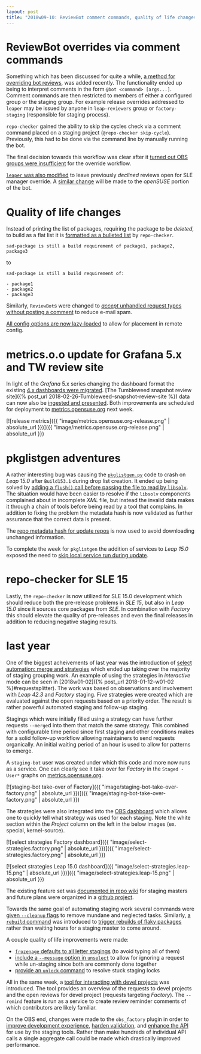 ```yaml
---
layout: post
title: "2018w09-10: ReviewBot comment commands, quality of life changes, metrics.o.o for Grafana 5.x and TW release data, and more"
---
```


# ReviewBot overrides via comment commands

Something which has been discussed for quite a while, [a method for overriding bot reviews](https://github.com/openSUSE/osc-plugin-factory/pull/1427), was added recently. The functionality ended up being to interpret comments in the form `@bot <command> [args...]`. Comment commands are then restricted to members of either a configured group or the staging group. For example release overrides addressed to `leaper` may be issued by anyone in `leap-reviewers` group or `factory-staging` (responsible for staging process).

`repo-checker` gained the ability to skip the cycles check via a comment command placed on a staging project (`@repo-checker skip-cycle`). Previously, this had to be done via the command line by manually running the bot.

The final decision towards this workflow was clear after it [turned out OBS groups were insufficient](https://github.com/openSUSE/osc-plugin-factory/issues/1400#issuecomment-365408620) for the override workflow.

[`leaper` was also modified](https://github.com/openSUSE/osc-plugin-factory/pull/1431) to leave previously _declined_ reviews open for SLE manager override. A [similar change](https://github.com/openSUSE/osc-plugin-factory/pull/1455) will be made to the _openSUSE_ portion of the bot.

# Quality of life changes

Instead of printing the list of packages, requiring the package to be _deleted_, to build as a flat list it is [formatted as a bulleted list](https://github.com/openSUSE/osc-plugin-factory/pull/1430) by `repo-checker`.

```
sad-package is still a build requirement of package1, package2, package3
```

to

```
sad-package is still a build requirement of:

- package1
- package2
- package3
```

Similarly, `ReviewBot`s were changed to [_accept_ unhandled request types without posting a comment](https://github.com/openSUSE/osc-plugin-factory/pull/1426) to reduce e-mail spam.

[All config options are now lazy-loaded](https://github.com/openSUSE/osc-plugin-factory/pull/1432) to allow for placement in remote config.

# metrics.o.o update for Grafana 5.x and TW review site

In light of the _Grafana_ 5.x series changing the dashboard format the existing [4.x dashboards were migrated](https://github.com/openSUSE/osc-plugin-factory/pull/1451). [The Tumbleweed snapshot review site]({% post_url 2018-02-26-Tumbleweed-snapshot-review-site %}) data can now also be [ingested and presented](https://github.com/openSUSE/osc-plugin-factory/pull/1444). Both improvements are scheduled for deployment to [metrics.opensuse.org](https://metrics.opensuse.org/) next week.

[![release metrics]({{ "image/metrics.opensuse.org-release.png" | absolute_url }})]({{ "image/metrics.opensuse.org-release.png" | absolute_url }})

# pkglistgen adventures

A rather interesting bug was causing the [`pkglistgen.py`](https://github.com/openSUSE/osc-plugin-factory/blob/3bd6833f89583dea77285a1d2da8c39071e6aa24/pkglistgen.py) code to crash on _Leap 15.0_ after `Build153.1` during drop list creation. It ended up being solved by [adding a `flush()` call before passing the file to read by `libsolv`](https://github.com/openSUSE/osc-plugin-factory/pull/1439). The situation would have been easier to resolve if the `libsolv` components complained about in incomplete _XML_ file, but instead the invalid data makes it through a chain of tools before being read by a tool that complains. In addition to fixing the problem the metadata hash is now validated as further assurance that the correct data is present.

The [repo metadata hash for update repos](https://github.com/openSUSE/osc-plugin-factory/pull/1442) is now used to avoid downloading unchanged information.

To complete the week for `pkglistgen` the addition of services to _Leap 15.0_ exposed the need to [skip local service run during update](https://github.com/openSUSE/osc-plugin-factory/pull/1445).

# repo-checker for SLE 15

Lastly, the `repo-checker` is now utilized for SLE 15.0 development which should reduce both the pre-release problems in _SLE 15_, but also in _Leap 15.0_ since it sources core packages from _SLE_. In combination with _Factory_ this should elevate the quality of pre-releases and even the final releases in addition to reducing negative staging results.

# last year

One of the biggest acheivements of last year was the introduction of [select automation: merge and strategies](https://github.com/openSUSE/osc-plugin-factory/pull/702) which ended up taking over the majority of staging grouping work. An example of using the strategies in _interactive_ mode can be seen in [2018w01-02]({% post_url 2018-01-12-w01-02 %}#requestsplitter). The work was based on observations and involvement with _Leap 42.3_ and _Factory_ staging. Five strategies were created which are evaluated against the open requests based on a priority order. The result is rather powerful automated staging and follow-up staging.

Stagings which were initially filled using a strategy can have further requests `--merge`d into them that match the same strategy. This combined with configurable time period since first staging and other conditions makes for a solid follow-up workflow allowing maintainers to send requests organically. An initial waiting period of an hour is used to allow for patterns to emerge.

A `staging-bot` user was created under which this code and more now runs as a service. One can clearly see it take over for _Factory_ in the `Staged - User*` graphs on [metrics.opensuse.org](https://metrics.opensuse.org/).

[![staging-bot take-over of Factory]({{ "image/staging-bot-take-over-factory.png" | absolute_url }})]({{ "image/staging-bot-take-over-factory.png" | absolute_url }})

The strategies were also integrated into the [OBS dashboard](https://github.com/openSUSE/obs_factory) which allows one to quickly tell what strategy was used for each staging. Note the white section within the _Project_ column on the left in the below images (ex. special, kernel-source).

[![select strategies Factory dashboard]({{ "image/select-strategies.factory.png" | absolute_url }})]({{ "image/select-strategies.factory.png" | absolute_url }})

[![select strategies Leap 15.0 dashboard]({{ "image/select-strategies.leap-15.png" | absolute_url }})]({{ "image/select-strategies.leap-15.png" | absolute_url }})

The existing feature set was [documented in repo wiki](https://github.com/openSUSE/osc-plugin-factory/wiki/Automate-staging-workflow) for staging masters and future plans were organized in a [github project](https://github.com/openSUSE/osc-plugin-factory/projects/1).

Towards the same goal of automating staging work several commands were [given `--cleanup` flags](https://github.com/openSUSE/osc-plugin-factory/pull/704) to remove mundane and neglected tasks. Similarly, [a `rebuild` command](https://github.com/openSUSE/osc-plugin-factory/pull/714) was introduced to [trigger rebuilds of flaky packages](https://github.com/openSUSE/osc-plugin-factory/pull/725) rather than waiting hours for a staging master to come around.

A couple quality of life improvements were made:

- [`frozenage` defaults to all letter stagings](https://github.com/openSUSE/osc-plugin-factory/pull/717) (to avoid typing all of them)
- [include a `--message` option in `unselect`](https://github.com/openSUSE/osc-plugin-factory/pull/720) to allow for ignoring a request while un-staging since both are commonly done together
- [provide an `unlock` command](https://github.com/openSUSE/osc-plugin-factory/pull/711) to resolve stuck staging locks

All in the same week, a [tool for interacting with devel projects](https://github.com/openSUSE/osc-plugin-factory/pull/718) was introduced. The tool provides an overview of the requests to devel projects and the open reviews for devel project (requests targeting _Factory_). The `--remind` feature is run as a service to create review reminder comments of which contributors are likely familiar.

On the OBS end, changes were made to the `obs_factory` plugin in order to [improve development experience](https://github.com/openSUSE/obs_factory/pull/68), [harden validation](https://github.com/openSUSE/obs_factory/pull/70), and [enhance the API](https://github.com/openSUSE/obs_factory/pull/69) for use by the staging tools. Rather than make hundreds of individual API calls a single aggregate call could be made which drastically improved performance.
